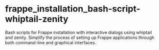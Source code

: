 # frappe_installation_bash-script-whiptail-zenity
Bash scripts for Frappe installation with interactive dialogs using whiptail and zenity. Simplify the process of setting up Frappe applications through both command-line and graphical interfaces.
